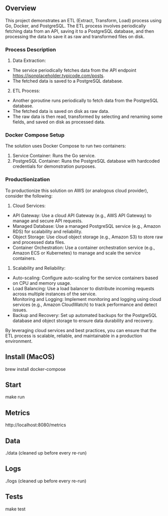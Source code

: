 ## Overview
This project demonstrates an ETL (Extract, Transform, Load) process using Go, Docker, and PostgreSQL. The ETL process involves periodically fetching data from an API, saving it to a PostgreSQL database, and then processing the data to save it as raw and transformed files on disk.  

### Process Description
1. Data Extraction:
- The service periodically fetches data from the API endpoint https://jsonplaceholder.typicode.com/posts.  
- The fetched data is saved to a PostgreSQL database.  
2. ETL Process:  
- Another goroutine runs periodically to fetch data from the PostgreSQL database.  
- The fetched data is saved on disk as raw data.  
- The raw data is then read, transformed by selecting and renaming some fields, and saved on disk as processed data.  

### Docker Compose Setup
The solution uses Docker Compose to run two containers:
1. Service Container: Runs the Go service.  
2. PostgreSQL Container: Runs the PostgreSQL database with hardcoded credentials for demonstration purposes.

### Productionization
To productionize this solution on AWS (or analogous cloud provider), consider the following:  

1. Cloud Services:
- API Gateway: Use a cloud API Gateway (e.g., AWS API Gateway) to manage and secure API requests.
- Managed Database: Use a managed PostgreSQL service (e.g., Amazon RDS) for scalability and reliability.
- Object Storage: Use cloud object storage (e.g., Amazon S3) to store raw and processed data files.
- Container Orchestration: Use a container orchestration service (e.g., Amazon ECS or Kubernetes) to manage and scale the service containers.   
  
1. Scalability and Reliability:  
- Auto-scaling: Configure auto-scaling for the service containers based on CPU and memory usage.  
- Load Balancing: Use a load balancer to distribute incoming requests across multiple instances of the service.  
Monitoring and Logging: Implement monitoring and logging using cloud services (e.g., Amazon CloudWatch) to track performance and detect issues.  
- Backup and Recovery: Set up automated backups for the PostgreSQL database and object storage to ensure data durability and recovery.  

By leveraging cloud services and best practices, you can ensure that the ETL process is scalable, reliable, and maintainable in a production environment.   

## Install (MacOS)
brew install docker-compose

## Start
make run

## Metrics
http://localhost:8080/metrics  

## Data
./data (cleaned up before every re-run)

## Logs
./logs (cleaned up before every re-run)

## Tests
make test